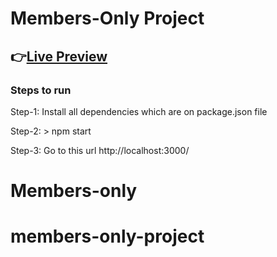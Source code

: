 # Members-Only Project

## 👉[Live Preview](https://members-only-by-rajesh.herokuapp.com/messages)

### Steps to run

Step-1: Install all dependencies which are on package.json file

Step-2: > npm start

Step-3: Go to this url http://localhost:3000/
# Members-only
# members-only-project
